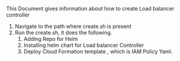 This Document gives information about how to create Load balancer controller 

1. Navigate to the path where create.sh is present
2. Run the create.sh, it does the following.
     1. Adding Repo for Helm
     2. Installing helm chart for Load balancer Controller
     3. Deploy Cloud Formation template , which is IAM Policy Yaml.
